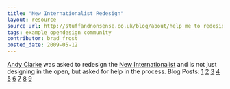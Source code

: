 ```yaml
---
title: "New Internationalist Redesign"
layout: resource
source_url: http://stuffandnonsense.co.uk/blog/about/help_me_to_redesign_new_internationalist/
tags: example opendesign community
contributor: brad_frost
posted_date: 2009-05-12
---
```

[Andy Clarke](https://twitter.com/malarkey) was asked to redesign the [New Internationalist](http://newint.org/) and is not just designing in the open, but asked for help in the process. Blog Posts: [1](http://stuffandnonsense.co.uk/blog/about/help_me_to_redesign_new_internationalist/) [2](http://www.stuffandnonsense.co.uk/blog/about/struggling_with_the_new_internationalist_wordmark) [3](http://www.stuffandnonsense.co.uk/blog/about/new_internationalist_online_branding) [4](http://stuffandnonsense.co.uk/blog/about/new_internationalist_the_last_ten_days/) [5](http://stuffandnonsense.co.uk/blog/about/the_new_internationalist_home_page_challenge/) [6](http://www.stuffandnonsense.co.uk/blog/about/designing_new_internationalist_blog_pages) [7](http://www.stuffandnonsense.co.uk/blog/about/designing_new_internationalist_magazine_pages/) [8](http://www.stuffandnonsense.co.uk/blog/about/a_top_down_look_at_the_new_internationalist_redesign/) [9](http://www.stuffandnonsense.co.uk/blog/about/the_new_internationalist_redesign_process/)